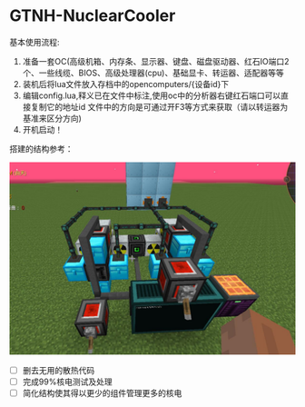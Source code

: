 # GTNH-NuclearCooler

基本使用流程:
1. 准备一套OC(高级机箱、内存条、显示器、键盘、磁盘驱动器、红石IO端口2个、一些线缆、BIOS、高级处理器(cpu)、基础显卡、转运器、适配器等等
2. 装机后将lua文件放入存档中的opencomputers/{设备id}下
3. 编辑config.lua,释义已在文件中标注,使用oc中的分析器右键红石端口可以直接复制它的地址id
  文件中的方向是可通过开F3等方式来获取（请以转运器为基准来区分方向)
4. 开机启动！

搭建的结构参考：

![多联核电](assets/多联核电.jpg)




- [ ] 删去无用的散热代码
- [ ] 完成99%核电测试及处理
- [ ] 简化结构使其得以更少的组件管理更多的核电
